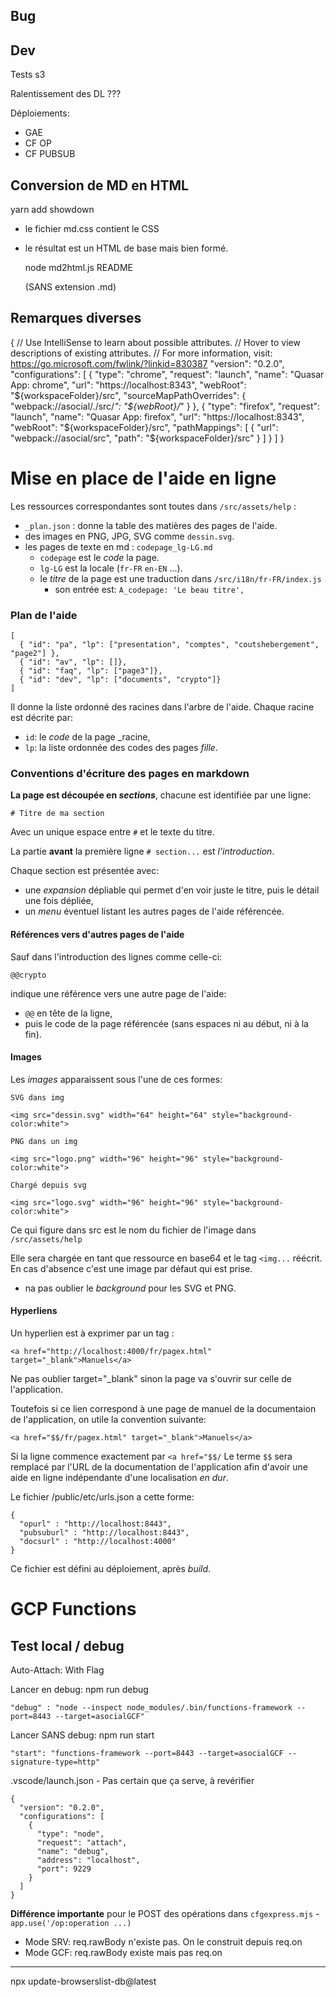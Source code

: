 ## Bug

## Dev
Tests s3

Ralentissement des DL ???

Déploiements:
- GAE
- CF OP
- CF PUBSUB

## Conversion de MD en HTML

  yarn add showdown

- le fichier md.css contient le CSS
- le résultat est un HTML de base mais bien formé.

    node md2html.js README
    
    (SANS extension .md)


## Remarques diverses

{
  // Use IntelliSense to learn about possible attributes.
  // Hover to view descriptions of existing attributes.
  // For more information, visit: https://go.microsoft.com/fwlink/?linkid=830387
  "version": "0.2.0",
  "configurations": [
    {
      "type": "chrome",
      "request": "launch",
      "name": "Quasar App: chrome",
      "url": "https://localhost:8343",
      "webRoot": "${workspaceFolder}/src",
      "sourceMapPathOverrides": {
        "webpack://asocial/./src/*": "${webRoot}/*"
      }
    },
    {
      "type": "firefox",
      "request": "launch",
      "name": "Quasar App: firefox",
      "url": "https://localhost:8343",
      "webRoot": "${workspaceFolder}/src",
      "pathMappings": [
        {
          "url": "webpack://asocial/src",
          "path": "${workspaceFolder}/src"
        }
      ]
    }
  ]
}

# Mise en place de l'aide en ligne
Les ressources correspondantes sont toutes dans `/src/assets/help` :
- `_plan.json` : donne la table des matières des pages de l'aide.
- des images en PNG, JPG, SVG comme `dessin.svg`.
- les pages de texte en md : `codepage_lg-LG.md`
  - `codepage` est le _code_ la page.
  - `lg-LG` est la locale (`fr-FR` `en-EN` ...).
  - le _titre_ de la page est une traduction dans `/src/i18n/fr-FR/index.js`
    - son entrée est: `A_codepage: 'Le beau titre',`


### Plan de l'aide

    [
      { "id": "pa", "lp": ["presentation", "comptes", "coutshebergement", "page2"] },
      { "id": "av", "lp": []},
      { "id": "faq", "lp": ["page3"]},
      { "id": "dev", "lp": ["documents", "crypto"]}
    ]

Il donne la liste ordonné des racines dans l'arbre de l'aide. Chaque racine est décrite par:
- `id`: le _code_ de la page _racine,
- `lp`: la liste ordonnée des codes des pages _fille_.

### Conventions d'écriture des pages en markdown
**La page est découpée en _sections_**, chacune est identifiée par une ligne:

    # Titre de ma section

Avec un unique espace entre `#` et le texte du titre.

La partie **avant** la première ligne `# section...` est _l'introduction_.

Chaque section est présentée avec:
- une _expansion_ dépliable qui permet d'en voir juste le titre, puis le détail une fois dépliée,
- un _menu_ éventuel listant les autres pages de l'aide référencée.

#### Références vers d'autres pages de l'aide
Sauf dans l'introduction des lignes comme celle-ci:

    @@crypto

indique une référence vers une autre page de l'aide:
- `@@` en tête de la ligne,
- puis le code de la page référencée (sans espaces ni au début, ni à la fin).

#### Images
Les _images_ apparaissent sous l'une de ces formes:

    SVG dans img
    
    <img src="dessin.svg" width="64" height="64" style="background-color:white">
    
    PNG dans un img
    
    <img src="logo.png" width="96" height="96" style="background-color:white">
    
    Chargé depuis svg
    
    <img src="logo.svg" width="96" height="96" style="background-color:white">

Ce qui figure dans src est le nom du fichier de l'image dans `/src/assets/help`

Elle sera chargée en tant que ressource en base64 et le tag `<img...` réécrit. En cas d'absence c'est une image par défaut qui est prise.
- na pas oublier le _background_ pour les SVG et PNG.

#### Hyperliens
Un hyperlien est à exprimer par un tag <a>:

    <a href="http://localhost:4000/fr/pagex.html" target="_blank">Manuels</a>

Ne pas oublier target="_blank" sinon la page va s'ouvrir sur celle de l'application.

Toutefois si ce lien correspond à une page de manuel de la documentaion de l'application, on utile la convention suivante:

    <a href="$$/fr/pagex.html" target="_blank">Manuels</a>

Si la ligne commence exactement par `<a href="$$/` Le terme `$$` sera remplacé par l'URL de la documentation de l'application afin d'avoir une aide en ligne indépendante d'une localisation _en dur_.

Le fichier /public/etc/urls.json a cette forme:

    {
      "opurl" : "http://localhost:8443",
      "pubsuburl" : "http://localhost:8443",
      "docsurl" : "http://localhost:4000"
    }

Ce fichier est défini au déploiement, après _build_.

# GCP Functions
## Test local / debug
Auto-Attach: With Flag

Lancer en debug: npm run debug

    "debug" : "node --inspect node_modules/.bin/functions-framework --port=8443 --target=asocialGCF"

Lancer SANS debug: npm run start

    "start": "functions-framework --port=8443 --target=asocialGCF --signature-type=http"

.vscode/launch.json - Pas certain que ça serve, à revérifier

    {
      "version": "0.2.0",
      "configurations": [
        {
          "type": "node",
          "request": "attach",
          "name": "debug",
          "address": "localhost",
          "port": 9229
        }
      ]
    }


**Différence importante** pour le POST des opérations dans `cfgexpress.mjs` - `app.use('/op:operation ...)`
- Mode SRV: req.rawBody n'existe pas. On le construit depuis req.on
- Mode GCF: req.rawBody existe mais pas req.on

____________________________________________

npx update-browserslist-db@latest